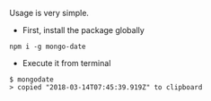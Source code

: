 Usage is very simple.

* First, install the package globally

```
npm i -g mongo-date
```

* Execute it from terminal

```
$ mongodate
> copied "2018-03-14T07:45:39.919Z" to clipboard
```